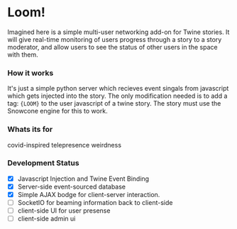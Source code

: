 Loom! 
=====

Imagined here is a simple multi-user networking add-on for Twine stories.
It will give real-time monitoring of users progress through a story to a story moderator,
and allow users to see the status of other users in the space with them.


### How it works
It's just a simple python server which recieves event singals from javascript which gets injected into the story. 
The only modification needed is to add a tag: `{LOOM}` to the user javascript of a twine story. The story must use the Snowcone engine for this to work. 


### Whats its for
covid-inspired telepresence weirdness 

### Development Status

- [X] Javascript Injection and Twine Event Binding
- [X] Server-side event-sourced database
- [X] Simple AJAX bodge for client-server interaction. 
- [ ] SocketIO for beaming information back to client-side 
- [ ] client-side UI for user presense
- [ ] client-side admin ui 
